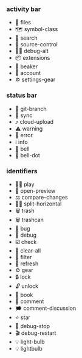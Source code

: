 ### activity bar

- 📑 files
- 🗺 symbol-class
- 🔎 search
- 🌿 source-control
- 🕵️‍♂️ debug-alt
- 📦 extensions
- 🧪 beaker
- 👤 account
- ⚙️ settings-gear

### status bar

- 🌿 git-branch
- 🔄 sync
- ⤴️ cloud-upload
- ⚠️ warning
- 🚨 error
- ℹ️ info
- 🔔 bell
- 📣 bell-dot

### identifiers

- 🏃‍♂️ play
- 👀 open-preview
- ⚖️ compare-changes
- 🤸‍♀️ split-horizontal
- 🗑 trash
- 🗑 trashcan
- 🐞 bug
- 🐞 debug
- ☑️ check
- 🧽 clear-all
- 🚰 filter
- 🍺 refresh
- ⚙️ gear
- 🔒 lock
- 🔓 unlock
- 📖 book
- 💬 comment
- 🗯 comment-discussion
- ⭐️ star
- 🛑 debug-stop
- 🎬 debug-restart
- 💡 light-bulb
- 💡 lightbulb
